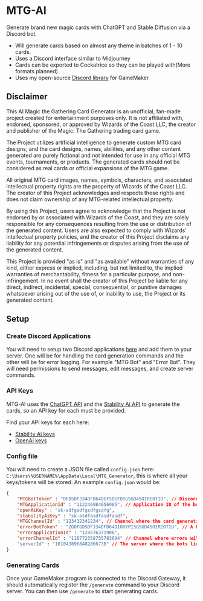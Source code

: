 # MTG-AI
Generate brand new magic cards with ChatGPT and Stable Diffusion via a Discord bot.
- Will generate cards based on almost any theme in batches of 1 - 10 cards.
- Uses a Discord interface similar to Midjourney
- Cards can be exported to Cockatrice so they can be played with(More formats planned).
- Uses my open-source [Discord library](https://github.com/chesrowe/GMDiscord) for GameMaker

## Disclaimer
This AI Magic the Gathering Card Generator is an unofficial, fan-made project created for entertainment purposes only. It is not affiliated with, endorsed, sponsored, or approved by Wizards of the Coast LLC, the creator and publisher of the Magic: The Gathering trading card game.

The Project utilizes artificial intelligence to generate custom MTG card designs, and the card designs, names, abilities, and any other content generated are purely fictional and not intended for use in any official MTG events, tournaments, or products. The generated cards should not be considered as real cards or official expansions of the MTG game.

All original MTG card images, names, symbols, characters, and associated intellectual property rights are the property of Wizards of the Coast LLC. The creator of this Project acknowledges and respects these rights and does not claim ownership of any MTG-related intellectual property.

By using this Project, users agree to acknowledge that the Project is not endorsed by or associated with Wizards of the Coast, and they are solely responsible for any consequences resulting from the use or distribution of the generated content. Users are also expected to comply with Wizards' intellectual property policies, and the creator of this Project disclaims any liability for any potential infringements or disputes arising from the use of the generated content.

This Project is provided "as is" and "as available" without warranties of any kind, either express or implied, including, but not limited to, the implied warranties of merchantability, fitness for a particular purpose, and non-infringement. In no event shall the creator of this Project be liable for any direct, indirect, incidental, special, consequential, or punitive damages whatsoever arising out of the use of, or inability to use, the Project or its generated content.

## Setup
### Create Discord Applications
You will need to setup two Discord applications [here](https://discord.com/developers/applications/) and add them to your server.
One will be for handling the card generation commands and the other will be for error logging. For example "MTG Bot" and "Error Bot".
They will need permissions to send messages, edit messages, and create server commands.

### API Keys
MTG-AI uses the [ChatGPT API](https://platform.openai.com/docs/api-reference/) and the [Stability Ai API](https://api.stability.ai/docs) to generate the cards, so an API key for each must be provided.

Find your API keys for each here:
- [Stability Ai keys](https://dreamstudio.ai/account)
- [OpenAi keys](https://platform.openai.com/account/api-keys)

### Config file 
You will need to create a JSON file called `config.json` here: `C:\Users\%USERNAME%\AppData\Local\MTG_Generator`, this is where all your keys/tokens will be stored.
An example `config.json` would be:
```json
{
    "MTGBotToken" : "DFDSDFJ34DFD64DGFSDGFDSGSGD45OIREOTIU", // Discord bot token of the bot handling the card generation
    "MTGApplicationId" : "112246984056985", // Application ID of the bot handling the card generation
    "openAiKey" : "sk-sdfgsdfgsdfgsdfg", 
    "stabilityAiKey" : "sk-asdfasdfasdfasdf",
    "MTGChannelId" : "123412341234", // Channel where the card generation will happen
    "errorBotToken" : "ZGDFGDSDFJ34DFD64DIOUYPISGSGD45OIREOTIU", // A bot whose job is to log errors
    "errorApplicationId" : "124576371906",
    "errorChannelId" : "116772358755783694" // Channel where errors will be logged
    "serverId" : "1010438968482866738" // The server where the bots live
}
```

### Generating Cards
Once your GameMaker program is connected to the Discord Gateway, it should automatically register the `/generate` command to your Discord server. You can then use `/generate` to start generating cards. 



